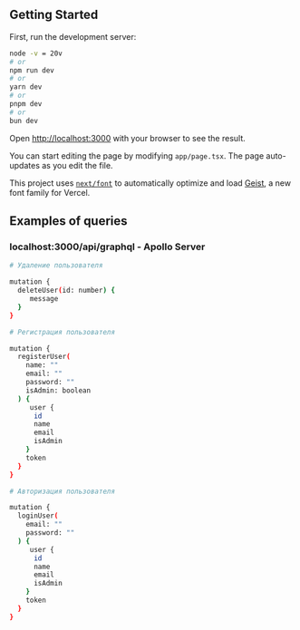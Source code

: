## Getting Started

First, run the development server:

```bash
node -v = 20v
# or
npm run dev
# or
yarn dev
# or
pnpm dev
# or
bun dev
```

Open [http://localhost:3000](http://localhost:3000) with your browser to see the result.

You can start editing the page by modifying `app/page.tsx`. The page auto-updates as you edit the file.

This project uses [`next/font`](https://nextjs.org/docs/app/building-your-application/optimizing/fonts) to automatically optimize and load [Geist](https://vercel.com/font), a new font family for Vercel.


## Examples of queries 

### localhost:3000/api/graphql - Apollo Server

```bash
# Удаление пользователя

mutation {
  deleteUser(id: number) {
     message
  }
}

# Регистрация пользователя

mutation {
  registerUser(
    name: ""
    email: ""
    password: ""
    isAdmin: boolean
  ) {
     user {
      id
      name
      email
      isAdmin
    }
    token
  }
}

# Авторизация пользователя

mutation {
  loginUser(
    email: ""
    password: ""
  ) {
     user {
      id
      name
      email
      isAdmin
    }
    token
  }
}
```

